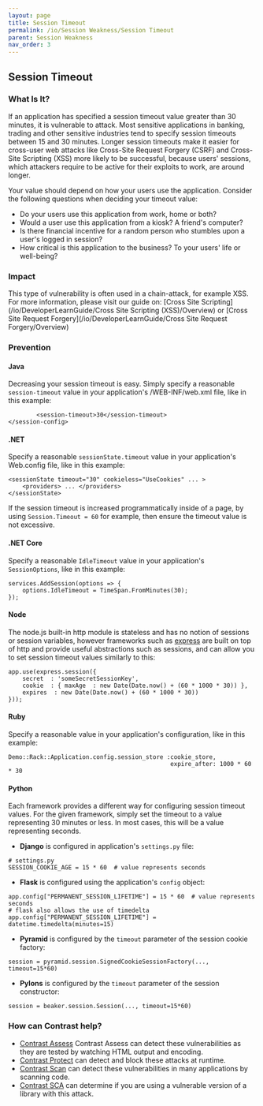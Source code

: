 ```yaml
---
layout: page
title: Session Timeout
permalink: /io/Session Weakness/Session Timeout
parent: Session Weakness
nav_order: 3
---
```


## Session Timeout

### What Is It? 

If an application has specified a session timeout value greater than 30 minutes, it is vulnerable to attack. 
Most sensitive applications in banking, trading and other sensitive industries tend to specify session timeouts between 15 and 30 minutes. 
Longer session timeouts make it easier for cross-user web attacks like Cross-Site Request Forgery (CSRF) and Cross-Site Scripting (XSS) more likely to be successful, because users' sessions, which attackers require to be active for their exploits to work, are around longer. 

Your value should depend on how your users use the application. Consider the following questions when deciding your timeout value: 

- Do your users use this application from work, home or both? 
- Would a user use this application from a kiosk? A friend's computer?
- Is there financial incentive for a random person who stumbles upon a user's logged in session?
- How critical is this application to the business? To your users' life or well-being? 


### Impact

This type of vulnerability is often used in a chain-attack, for example XSS. 
For more information, please visit our guide on: [Cross Site Scripting](/io/DeveloperLearnGuide/Cross Site Scripting (XSS)/Overview) or [Cross Site Request Forgery](/io/DeveloperLearnGuide/Cross Site Request Forgery/Overview)

### Prevention

#### Java 

Decreasing your session timeout is easy. 
Simply specify a reasonable `session-timeout` value in your application's /WEB-INF/web.xml file, like in this example: 
```
        <session-timeout>30</session-timeout>
</session-config>
```

#### .NET 

Specify a reasonable `sessionState.timeout` value in your application's Web.config file, like in this example: 

```
<sessionState timeout="30" cookieless="UseCookies" ... >
	<providers> ... </providers>
</sessionState>
``` 

If the session timeout is increased programmatically inside of a page, by using `Session.Timeout = 60` for example, then
ensure the timeout value is not excessive. 


#### .NET Core 

Specify a reasonable `IdleTimeout` value in your application's `SessionOptions`, like in this example: 

```
services.AddSession(options => {
	options.IdleTimeout = TimeSpan.FromMinutes(30);
});
``` 

#### Node 

The node.js built-in http module is stateless and has no notion of sessions or session variables, however frameworks such as [express](https://www.npmjs.com/package/express) are built on top of http and provide useful abstractions such as sessions, and can allow you to set session timeout values similarly to this: 

```
app.use(express.session({
    secret  : 'someSecretSessionKey',
    cookie  : { maxAge  : new Date(Date.now() + (60 * 1000 * 30)) },
    expires  : new Date(Date.now() + (60 * 1000 * 30))
}));
``` 

#### Ruby 


Specify a reasonable value in your application's configuration, like in this example: 

```
Demo::Rack::Application.config.session_store :cookie_store,
                                              expire_after: 1000 * 60 * 30
``` 


#### Python 

Each framework provides a different way for configuring session timeout values. 
For the given framework, simply set the timeout to a value representing 30 minutes or less. 
In most cases, this will be a value representing seconds.

- **Django** is configured in application's `settings.py` file:

```
# settings.py
SESSION_COOKIE_AGE = 15 * 60  # value represents seconds
``` 

- **Flask** is configured using the application's `config` object: 
```
app.config["PERMANENT_SESSION_LIFETIME"] = 15 * 60  # value represents seconds
# flask also allows the use of timedelta
app.config["PERMANENT_SESSION_LIFETIME"] = datetime.timedelta(minutes=15)
``` 

- **Pyramid** is configured by the `timeout` parameter of the session cookie factory: 
```
session = pyramid.session.SignedCookieSessionFactory(..., timeout=15*60)
``` 

- **Pylons** is configured by the `timeout` parameter of the session constructor: 

```
session = beaker.session.Session(..., timeout=15*60)
``` 







### How can Contrast help? 

- [Contrast Assess](https://www.contrastsecurity.com/contrast-assess) Contrast Assess can detect these vulnerabilities as they are tested by watching HTML output and encoding.
- [Contrast Protect](https://www.contrastsecurity.com/contrast-protect) can detect and block these attacks at runtime. 
- [Contrast Scan](https://www.contrastsecurity.com/contrast-scan) can detect these vulnerabilities in many applications by scanning code.
- [Contrast SCA](https://www.contrastsecurity.com/contrast-sca) can determine if you are using a vulnerable version of a library with this attack.